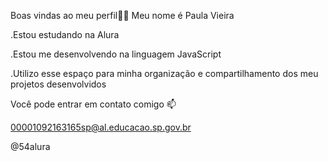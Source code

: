 Boas vindas ao meu perfil💙💙
Meu nome é Paula Vieira 

.Estou estudando na Alura 

.Estou me desenvolvendo na linguagem JavaScript 

.Utilizo esse espaço para minha organização e compartilhamento dos meu projetos desenvolvidos


Você pode entrar em contato comigo 📫 

00001092163165sp@al.educacao.sp.gov.br

@54alura

